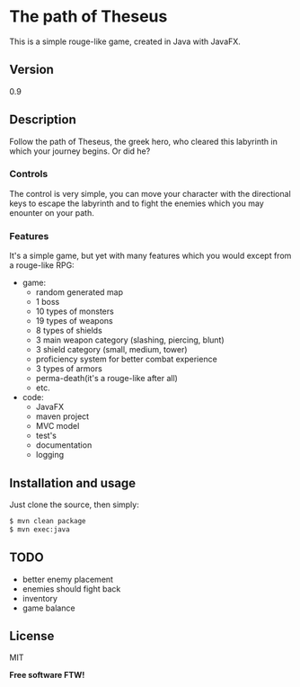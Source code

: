 # The path of Theseus

This is a simple rouge-like game, created in Java with JavaFX.

## Version

0.9

## Description

Follow the path of Theseus, the greek hero, who cleared this labyrinth in which your journey begins. Or did he?

### Controls

The control is very simple, you can move your character with the directional keys to escape the labyrinth and to fight the enemies which you may enounter on your path.

### Features

It's a simple game, but yet with many features which you would except from a rouge-like RPG:
- game:
	- random generated map
	- 1 boss
	- 10 types of monsters
	- 19 types of weapons
	- 8 types of shields
	- 3 main weapon category (slashing, piercing, blunt)
	- 3 shield category (small, medium, tower)
	- proficiency system for better combat experience
	- 3 types of armors
	- perma-death(it's a rouge-like after all)
	- etc.
- code:
	- JavaFX
	- maven project
	- MVC model
	- test's
	- documentation
	- logging

## Installation and usage

Just clone the source, then simply:

```sh
$ mvn clean package
$ mvn exec:java
```

## TODO

- better enemy placement
- enemies should fight back
- inventory
- game balance

## License

MIT

**Free software FTW!**

